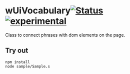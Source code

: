 
# wUiVocabulary[![Status](https://github.com/Wandalen/wUiVocabulary/workflows/Publish/badge.svg)](https://github.com/Wandalen/wUiVocabulary/actions?query=workflow%3APublish) [![experimental](https://img.shields.io/badge/stability-experimental-orange.svg)](https://github.com/emersion/stability-badges#experimental)

Class to connect phrases with dom elements on the page.

## Try out
```
npm install
node sample/Sample.s
```
